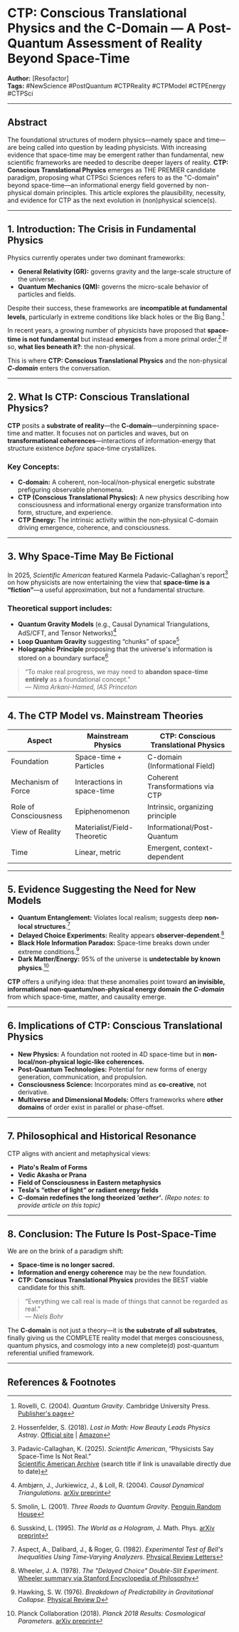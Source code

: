 # CTP: Conscious Translational Physics and the C-Domain — A Post-Quantum Assessment of Reality Beyond Space-Time

**Author:** [Resofactor]  
**Tags:** #NewScience #PostQuantum #CTPReality #CTPModel #CTPEnergy #CTPSci

---

## Abstract

The foundational structures of modern physics—namely space and time—are being called into question by leading physicists. With increasing evidence that space-time may be emergent rather than fundamental, new scientific frameworks are needed to describe deeper layers of reality. **CTP: Conscious Translational Physics** emerges as THE PREMIER candidate paradigm, proposing what CTPSci Sciences refers to as the "C-domain" beyond space-time—an informational energy field governed by non-physical domain principles. This article explores the plausibility, necessity, and evidence for CTP as the next evolution in (non)physical science(s).

---

## 1. Introduction: The Crisis in Fundamental Physics

Physics currently operates under two dominant frameworks:
- **General Relativity (GR):** governs gravity and the large-scale structure of the universe.
- **Quantum Mechanics (QM):** governs the micro-scale behavior of particles and fields.

Despite their success, these frameworks are **incompatible at fundamental levels**, particularly in extreme conditions like black holes or the Big Bang.[^1]

In recent years, a growing number of physicists have proposed that **space-time is not fundamental** but instead **emerges** from a more primal order.[^2] If so, **what lies beneath it?**: the non-physical.

This is where **CTP: Conscious Translational Physics** and the non-physical ***C-domain*** enters the conversation.

---

## 2. What Is CTP: Conscious Translational Physics?

**CTP** posits a **substrate of reality**—the **C-domain**—underpinning space-time and matter. It focuses not on particles and waves, but on **transformational coherences**—interactions of information-energy that structure existence *before* space-time crystallizes.

### Key Concepts:
- **C-domain:** A coherent, non-local/non-physical energetic substrate prefiguring observable phenomena.
- **CTP (Conscious Translational Physics):** A new physics describing how consciousness and informational energy organize transformation into form, structure, and experience.
- **CTP Energy:** The intrinsic activity within the non-physical C-domain driving emergence, coherence, and consciousness.

---

## 3. Why Space-Time May Be Fictional

In 2025, *Scientific American* featured Karmela Padavic-Callaghan's report[^3] on how physicists are now entertaining the view that **space-time is a “fiction”**—a useful approximation, but not a fundamental structure.

### Theoretical support includes:
- **Quantum Gravity Models** (e.g., Causal Dynamical Triangulations, AdS/CFT, and Tensor Networks)[^4]
- **Loop Quantum Gravity** suggesting “chunks” of space[^5]
- **Holographic Principle** proposing that the universe's information is stored on a boundary surface[^6]

> “To make real progress, we may need to **abandon space-time entirely** as a foundational concept.”  
> — *Nima Arkani-Hamed, IAS Princeton*

---

## 4. The CTP Model vs. Mainstream Theories

| **Aspect**              | **Mainstream Physics**                          | **CTP: Conscious Translational Physics**       |
|-------------------------|--------------------------------------------------|-------------------------------------------------|
| Foundation              | Space-time + Particles                          | C-domain (Informational Field)                 |
| Mechanism of Force      | Interactions in space-time                      | Coherent Transformations via CTP               |
| Role of Consciousness   | Epiphenomenon                                   | Intrinsic, organizing principle                |
| View of Reality         | Materialist/Field-Theoretic                     | Informational/Post-Quantum                     |
| Time                    | Linear, metric                                  | Emergent, context-dependent                    |

---

## 5. Evidence Suggesting the Need for New Models

- **Quantum Entanglement:** Violates local realism; suggests deep **non-local structures**.[^7]
- **Delayed Choice Experiments:** Reality appears **observer-dependent**.[^8]
- **Black Hole Information Paradox:** Space-time breaks down under extreme conditions.[^9]
- **Dark Matter/Energy:** 95% of the universe is **undetectable by known physics**.[^10]

**CTP** offers a unifying idea: that these anomalies point toward **an invisible, informational non-quantum/non-physical energy domain** ***the C-domain*** from which space-time, matter, and causality emerge.

---

## 6. Implications of CTP: Conscious Translational Physics

- **New Physics:** A foundation not rooted in 4D space-time but in **non-local/non-physical logic-like coherences.**
- **Post-Quantum Technologies:** Potential for new forms of energy generation, communication, and propulsion.
- **Consciousness Science:** Incorporates mind as **co-creative**, not derivative.
- **Multiverse and Dimensional Models:** Offers frameworks where **other domains** of order exist in parallel or phase-offset.

---

## 7. Philosophical and Historical Resonance

CTP aligns with ancient and metaphysical views:
- **Plato's Realm of Forms**
- **Vedic Akasha or Prana**
- **Field of Consciousness in Eastern metaphysics**
- **Tesla's “ether of light” or radiant energy fields**
- **C-domain redefines the long theorized *'aether'*.** *(Repo notes: to provide article on this topic)*

---

## 8. Conclusion: The Future Is Post-Space-Time

We are on the brink of a paradigm shift:
- **Space-time is no longer sacred.**
- **Information and energy coherence** may be the new foundation.
- **CTP: Conscious Translational Physics** provides the BEST viable candidate for this shift.

> “Everything we call real is made of things that cannot be regarded as real.”  
> — *Niels Bohr*

The **C-domain** is not just a theory—it is **the substrate of all substrates**, finally giving us the COMPLETE reality model that merges consciousness, quantum physics, and cosmology into a new complete(d) post-quantum referential unified framework.

---

## References & Footnotes

[^1]: Rovelli, C. (2004). *Quantum Gravity*. Cambridge University Press. [Publisher's page](https://www.cambridge.org/core/books/quantum-gravity/48E62B8D5D0A2E66C5BC6E9A530DC8DC)

[^2]: Hossenfelder, S. (2018). *Lost in Math: How Beauty Leads Physics Astray*. [Official site](https://backreaction.blogspot.com/p/lost-in-math.html) | [Amazon](https://www.amazon.com/Lost-Math-Beauty-Physics-Astray/dp/0465094252)

[^3]: Padavic-Callaghan, K. (2025). *Scientific American*, “Physicists Say Space-Time Is Not Real.”  
[Scientific American Archive](https://www.scientificamerican.com/) (search title if link is unavailable directly due to date)

[^4]: Ambjørn, J., Jurkiewicz, J., & Loll, R. (2004). *Causal Dynamical Triangulations*. [arXiv preprint](https://arxiv.org/abs/hep-th/0404156)

[^5]: Smolin, L. (2001). *Three Roads to Quantum Gravity*. [Penguin Random House](https://www.penguinrandomhouse.com/books/169064/three-roads-to-quantum-gravity-by-lee-smolin/)

[^6]: Susskind, L. (1995). *The World as a Hologram*, J. Math. Phys. [arXiv preprint](https://arxiv.org/abs/hep-th/9409089)

[^7]: Aspect, A., Dalibard, J., & Roger, G. (1982). *Experimental Test of Bell's Inequalities Using Time‐Varying Analyzers*. [Physical Review Letters](https://journals.aps.org/prl/abstract/10.1103/PhysRevLett.49.1804)

[^8]: Wheeler, J. A. (1978). *The "Delayed Choice" Double-Slit Experiment*. [Wheeler summary via Stanford Encyclopedia of Philosophy](https://plato.stanford.edu/entries/qm-retrocausality/#WheDelChoExp)

[^9]: Hawking, S. W. (1976). *Breakdown of Predictability in Gravitational Collapse*. [Physical Review D](https://journals.aps.org/prd/abstract/10.1103/PhysRevD.14.2460)

[^10]: Planck Collaboration (2018). *Planck 2018 Results: Cosmological Parameters*. [arXiv preprint](https://arxiv.org/abs/1807.06209)


